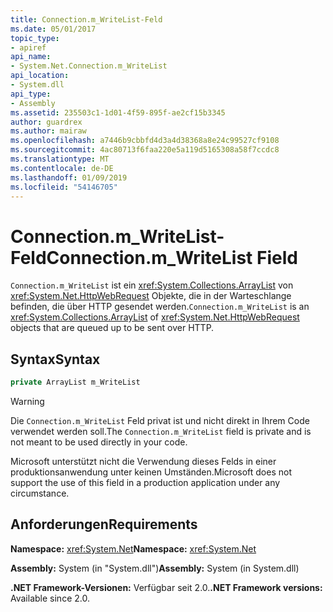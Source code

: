 ```yaml
---
title: Connection.m_WriteList-Feld
ms.date: 05/01/2017
topic_type:
- apiref
api_name:
- System.Net.Connection.m_WriteList
api_location:
- System.dll
api_type:
- Assembly
ms.assetid: 235503c1-1d01-4f59-895f-ae2cf15b3345
author: guardrex
ms.author: mairaw
ms.openlocfilehash: a7446b9cbbfd4d3a4d38368a8e24c99527cf9108
ms.sourcegitcommit: 4ac80713f6faa220e5a119d5165308a58f7ccdc8
ms.translationtype: MT
ms.contentlocale: de-DE
ms.lasthandoff: 01/09/2019
ms.locfileid: "54146705"
---
```

# <a name="connectionmwritelist-field"></a><span data-ttu-id="36a32-102">Connection.m\_WriteList-Feld</span><span class="sxs-lookup"><span data-stu-id="36a32-102">Connection.m\_WriteList Field</span></span>

<span data-ttu-id="36a32-103">`Connection.m_WriteList` ist ein <xref:System.Collections.ArrayList> von <xref:System.Net.HttpWebRequest> Objekte, die in der Warteschlange befinden, die über HTTP gesendet werden.</span><span class="sxs-lookup"><span data-stu-id="36a32-103">`Connection.m_WriteList` is an <xref:System.Collections.ArrayList> of <xref:System.Net.HttpWebRequest> objects that are queued up to be sent over HTTP.</span></span>

## <a name="syntax"></a><span data-ttu-id="36a32-104">Syntax</span><span class="sxs-lookup"><span data-stu-id="36a32-104">Syntax</span></span>
  
```csharp  
private ArrayList m_WriteList
```

> [!WARNING]
> <span data-ttu-id="36a32-105">Die `Connection.m_WriteList` Feld privat ist und nicht direkt in Ihrem Code verwendet werden soll.</span><span class="sxs-lookup"><span data-stu-id="36a32-105">The `Connection.m_WriteList` field is private and is not meant to be used directly in your code.</span></span>
> 
> <span data-ttu-id="36a32-106">Microsoft unterstützt nicht die Verwendung dieses Felds in einer produktionsanwendung unter keinen Umständen.</span><span class="sxs-lookup"><span data-stu-id="36a32-106">Microsoft does not support the use of this field in a production application under any circumstance.</span></span>

## <a name="requirements"></a><span data-ttu-id="36a32-107">Anforderungen</span><span class="sxs-lookup"><span data-stu-id="36a32-107">Requirements</span></span>

<span data-ttu-id="36a32-108">**Namespace:** <xref:System.Net></span><span class="sxs-lookup"><span data-stu-id="36a32-108">**Namespace:** <xref:System.Net></span></span>

<span data-ttu-id="36a32-109">**Assembly:** System (in "System.dll")</span><span class="sxs-lookup"><span data-stu-id="36a32-109">**Assembly:** System (in System.dll)</span></span>

<span data-ttu-id="36a32-110">**.NET Framework-Versionen:** Verfügbar seit 2.0.</span><span class="sxs-lookup"><span data-stu-id="36a32-110">**.NET Framework versions:** Available since 2.0.</span></span>
